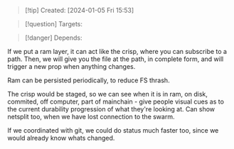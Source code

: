 
>[!tip] Created: [2024-01-05 Fri 15:53]

>[!question] Targets: 

>[!danger] Depends: 

If we put a ram layer, it can act like the crisp, where you can subscribe to a path.
Then, we will give you the file at the path, in complete form, and will trigger a new prop when anything changes.

Ram can be persisted periodically, to reduce FS thrash.

The crisp would be staged, so we can see when it is in ram, on disk, commited, off computer, part of mainchain - give people visual cues as to the current durability progression of what they're looking at.  Can show netsplit too, when we have lost connection to the swarm.

If we coordinated with git, we could do status much faster too, since we would already know whats changed.